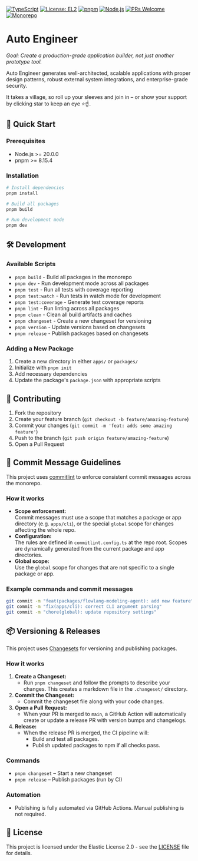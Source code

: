 [![TypeScript](https://img.shields.io/badge/TypeScript-5.0-blue)](https://www.typescriptlang.org/)
[![License: EL2](https://img.shields.io/badge/License-EL2-blue.svg)](https://www.elastic.co/licensing/elastic-license)
[![pnpm](https://img.shields.io/badge/pnpm-%3E=8.15.4-orange)](https://pnpm.io/)
[![Node.js](https://img.shields.io/badge/Node.js-20.x-green)](https://nodejs.org/)
[![PRs Welcome](https://img.shields.io/badge/PRs-welcome-brightgreen.svg)](http://makeapullrequest.com)
[![Monorepo](https://img.shields.io/badge/monorepo-turborepo-orange)](https://turbo.build/repo)

# Auto Engineer

_Goal: Create a production-grade application builder, not just another prototype tool._

Auto Engineer generates well-architected, scalable applications with proper design patterns, robust external system integrations, and enterprise-grade security.

It takes a village, so roll up your sleeves and join in – or show your support by clicking star to keep an eye ⭐☝️.

## 🚀 Quick Start

### Prerequisites

- Node.js >= 20.0.0
- pnpm >= 8.15.4

### Installation  

```bash
# Install dependencies
pnpm install

# Build all packages
pnpm build

# Run development mode
pnpm dev
```

## 🛠️ Development

### Available Scripts

- `pnpm build` - Build all packages in the monorepo
- `pnpm dev` - Run development mode across all packages
- `pnpm test` - Run all tests with coverage reporting
- `pnpm test:watch` - Run tests in watch mode for development
- `pnpm test:coverage` - Generate test coverage reports
- `pnpm lint` - Run linting across all packages
- `pnpm clean` - Clean all build artifacts and caches
- `pnpm changeset` - Create a new changeset for versioning
- `pnpm version` - Update versions based on changesets
- `pnpm release` - Publish packages based on changesets

### Adding a New Package

1. Create a new directory in either `apps/` or `packages/`
2. Initialize with `pnpm init`
3. Add necessary dependencies
4. Update the package's `package.json` with appropriate scripts

## 🤝 Contributing

1. Fork the repository
2. Create your feature branch (`git checkout -b feature/amazing-feature`)
3. Commit your changes (`git commit -m 'feat: adds some amazing feature'`)
4. Push to the branch (`git push origin feature/amazing-feature`)
5. Open a Pull Request

## 📝 Commit Message Guidelines

This project uses [commitlint](https://commitlint.js.org/) to enforce consistent commit messages across the monorepo.

### How it works

- **Scope enforcement:**  
  Commit messages must use a scope that matches a package or app directory (e.g. `apps/cli`), or the special `global` scope for changes affecting the whole repo.
- **Configuration:**  
  The rules are defined in `commitlint.config.ts` at the repo root. Scopes are dynamically generated from the current package and app directories.
- **Global scope:**  
  Use the `global` scope for changes that are not specific to a single package or app.

### Example commands and commit messages

```bash
git commit -m "feat(packages/flowlang-modeling-agent): add new feature"
git commit -m "fix(apps/cli): correct CLI argument parsing"
git commit -m "chore(global): update repository settings"
```

## 📦 Versioning & Releases

This project uses [Changesets](https://github.com/changesets/changesets) for versioning and publishing packages.

### How it works

1. **Create a Changeset:**
   - Run `pnpm changeset` and follow the prompts to describe your changes. This creates a markdown file in the `.changeset/` directory.
2. **Commit the Changeset:**
   - Commit the changeset file along with your code changes.
3. **Open a Pull Request:**
   - When your PR is merged to `main`, a GitHub Action will automatically create or update a release PR with version bumps and changelogs.
4. **Release:**
   - When the release PR is merged, the CI pipeline will:
     - Build and test all packages.
     - Publish updated packages to npm if all checks pass.

### Commands
- `pnpm changeset` – Start a new changeset
- `pnpm release` – Publish packages (run by CI)

### Automation
- Publishing is fully automated via GitHub Actions. Manual publishing is not required. 

## 📝 License

This project is licensed under the Elastic License 2.0 - see the [LICENSE](LICENSE) file for details.

